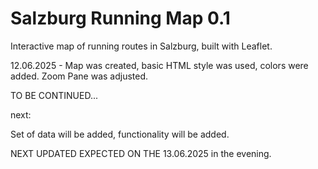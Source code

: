 # Salzburg Running Map 0.1
Interactive map of running routes in Salzburg, built with Leaflet.

12.06.2025 - Map was created, basic HTML style was used, colors were added. Zoom Pane was adjusted.

TO BE CONTINUED...

next:

Set of data will be added, functionality will be added. 

NEXT UPDATED EXPECTED ON THE 13.06.2025 in the evening. 
